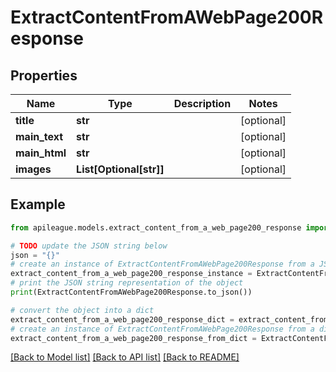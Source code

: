 # ExtractContentFromAWebPage200Response


## Properties

Name | Type | Description | Notes
------------ | ------------- | ------------- | -------------
**title** | **str** |  | [optional] 
**main_text** | **str** |  | [optional] 
**main_html** | **str** |  | [optional] 
**images** | **List[Optional[str]]** |  | [optional] 

## Example

```python
from apileague.models.extract_content_from_a_web_page200_response import ExtractContentFromAWebPage200Response

# TODO update the JSON string below
json = "{}"
# create an instance of ExtractContentFromAWebPage200Response from a JSON string
extract_content_from_a_web_page200_response_instance = ExtractContentFromAWebPage200Response.from_json(json)
# print the JSON string representation of the object
print(ExtractContentFromAWebPage200Response.to_json())

# convert the object into a dict
extract_content_from_a_web_page200_response_dict = extract_content_from_a_web_page200_response_instance.to_dict()
# create an instance of ExtractContentFromAWebPage200Response from a dict
extract_content_from_a_web_page200_response_from_dict = ExtractContentFromAWebPage200Response.from_dict(extract_content_from_a_web_page200_response_dict)
```
[[Back to Model list]](../README.md#documentation-for-models) [[Back to API list]](../README.md#documentation-for-api-endpoints) [[Back to README]](../README.md)



